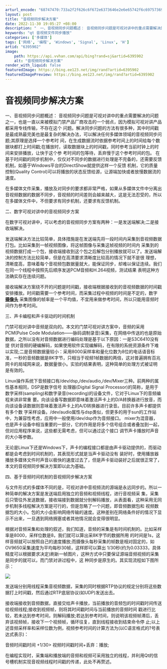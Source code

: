 ```yaml
---
arturl_encode: "68747470:733a2f2f626c6f672e6373646e2e6e65742f6c697573697975:6e2f61727469636c652f64657461696c732f36333935393032"
layout: post
title: "音视频同步解决方案"
date: 2022-11-30 19:05:27 +08:00
description: "　一、音视频同步问题概述： 音视频同步问题是可视对讲中的重点需要解决的问题之一，也是一直以来被模拟门"
keywords: "qt 音视频文件同步播放"
categories: ['多媒体']
tags: ['网络', '编程', 'Windows', 'Signal', 'Linux', 'H']
artid: "6395902"
image:
    path: https://api.vvhan.com/api/bing?rand=sj&artid=6395902
    alt: "音视频同步解决方案"
render_with_liquid: false
featuredImage: https://bing.ee123.net/img/rand?artid=6395902
featuredImagePreview: https://bing.ee123.net/img/rand?artid=6395902
---
```


# 音视频同步解决方案

一、音视频同步问题概述： 音视频同步问题是可视对讲中的重点需要解决的问题之一，也是一直以来被模拟门禁产品厂商攻击的一个弱点，因为模拟可视对讲产品都采用专线传输，不存在这个 问题。解决同步问题的方法有很多种，其中时间戳是最成熟最完美也是最复杂的解决办法，可以解决任何多媒体领域的音视频同步问题;其原理是选择一个参考时 间，在生成数据流时依据参考时间上的时间给每个数据块都打上时间戳;在播放时，读取数据块上的时间戳，同时参考当前时钟上的时间来安排播放，让快于这个参 考时间的包等待，丢弃慢于这个参考时间的包。 在基于时间戳的同步机制中，仅仅对不同步的数据进行处理是不完备的，还需要反馈机制，如基于Windows平台的DirectShow就提供这样一个反馈 机制，它的质量控制(Quality Control)可以将播放的状态反馈给源，让源端加快或者放慢数据流的速度。

在多媒体文件采集，播放及对同步的要求都非常严格，如果从多媒体文件中分离出音视频数据的数据不同步，音视频的时间差则会越来越大，这是无法忍受的，所以在多媒体文件中，不但要求有同步机制，还要求有反馈机制。

二、数字可视对讲中的音视频同步方案

在数字可视对讲中，可以考虑的音视频同步方案有两种：一是发送端解决;二是接收端解决。

发送端解决方法比较简单，具体措施是在发送端先将一段时间内采集到音视频数据打包。比如采集到一帧视频图像，将这帧图像与采集这帧视频的时间内 采集到的视频数据打成一个包，接收端接收到这个包之后解包分别播放就可以了。发送端解决的控制方法比较简单，但是在高清要求清晰度比较高的情况下就不是很 理想，清晰度高，意味着每个音视频包数据量就大，能保证同步，却难以保证连续。我们在同一个线程中按照先后顺序发送PCM音频和H.264视频，测试结果 表明这种方法确实存在连续问题。

接收端解决方案绕不开的问题是时间戳，接收端根据接收到的音视频数据的时间戳安排播放。时间戳需要一个参考时间，而采集过程中视频的时间是不定的，数字
[**摄像头**](http://www.b2b888.com/sell/list-203.html)
采集图像的帧率是一个平均值，不宜用来做参考时间，所以只能用音频时间作为参考时间。

三、声卡编程和声卡驱动的时间机制

门禁可视对讲中音频是双向的。本文的门禁可视对讲方案中，音频的采用PCM(Pulse Code Modulation——脉码调制录音)采集，在网络中传送的也是原始数据，之所以没有对音频数据进行编码处理是基于以下原因：一是S3C6410没有提 供对音频的硬编解码，如果使用软件实现编解码，在有限的系统资源条件下难以实现;二是音频数据量较小：采用8000采样率和量化位数为8位的电话语音标 准，一秒的音频数据是8K字节，只相当于视频1帧数据的两倍，这对普遍拥有百兆网卡的局域网来说，数据量很小。实验的结果表明，这种简单的处理方式被证明 是有效的。

Linux操作系统下音频接口有/dev/dsp,/dev/audio,/dev/Mixer三种。前两种的属性基本相同，DSP是数字信号 处理器(Digital Signal Processor)的简称，是用于数字采样(sampling)和数字录音(recording)的设备文件，它对于Linux下的音频编程来讲非常重 要。向该设备写数据即意味着激活声卡上的D/A转换器进行放音，而向该设备读数据则意味着激活声卡上的A/D转换器进行录音。目前许多声卡都提供有多个数 字采样设备。/dev/audio属性与dsp类似，但更多的用于sun的工作站中，为兼容性考虑，应用中一般使用/dev/dsp作为音频接口。 mixer为混音器，也是声卡设备中相当重要的一部分，它的作用是将多个信号组合或者叠加到一起，但对应用程序来说，这些都无需考虑，但可以通过这个接口 调节声卡播放时声音的大小等参数。

无论是Linux下还是Windows下，声卡的编程接口都是由声卡驱动提供的，而驱动都是会考虑到时间机制的，其表现形式就是当声卡驱动没有 装好时，使用播放器播放多媒体文件时声音以极快的速度过去了，但是声卡驱动装好之后就很正常了，本文的音视频同步解决方案即以此为基础。

四、基于音频时间机制的音视频同步解决方案

与文件形式的多媒体不同的是，可视对讲中音视频流的源端是永远同步的。所以一种简单的解决方案是发送端启用独立的音频和视频线程，进行音视频采 集，采集后只管往外发送数据，接收端接到数据就分别解码播放，从表面看，这种采用无同步机制多线程解决方案是可行的，但是忽略了一个问题，即音频数据包和 视频数据包的大小。包的大小会影响网络传输的速度。这种差别在网络条件好的情况下显示不出来，一旦遇到网络拥塞或者其他情况就会变得很明显。

根据对音频采集和处理的叙述，我们知道，音频的采集是有时间机制的。比如采样率是8000，采样位数是8，我们就可以算出采8K字节的数据所用 的时间是1s，这样音频就可以按照自己的速度播放;而摄像头每秒采集的帧数是相对固定的，如OV9650采集速度为平均每秒30帧，这样即可以算出 1/30秒(约为0.03333，具体精度可以根据要求决定)刷新一帧图片，这种方式中只要保证源端音频视频的采集是同步的就可以，而门禁对讲过程中，这 种同步是原生的。其实现流程如下图所示：

![](https://i-blog.csdnimg.cn/blog_migrate/8b77f783984f11d8f1c6b2ca68ca5ed4.jpeg)

发送端分别用线程采集音视频数据，采集的同时根据RTP协议的规定分别将这些数据打上时间戳，然后通过RTP底层协议(如UDP)发送出去。

接收端接收到音频数据，直接交给声卡播放，当前播放的音频包的时间戳时间传送给视频线程;接收到视频帧，则将其时间戳时间与当前播放的音频时间 戳进行比较，若未达到参考时间，则解码播放;若达到参考时间，则说明该视频帧滞后，丢弃该视频帧，接收下一个视频帧，循环往复，直到线程接收到结束命令停 止;以上述音频采样率和采样位数为例，视频参考时间的计算方法为(以C语言格式的?号表达式表示)：

音频时间戳时间 +1/30> 视频时间戳时间+丢弃：播放;

在编程实现时，采集端和播放端的音频和视频可采用独立的线程，并利用Qt的信号槽机制实现音视频线程时间戳的传递，此处不再赘述。
